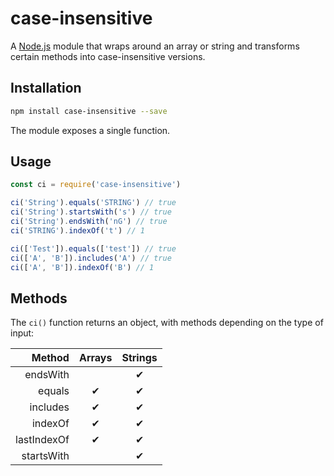 # case-insensitive

A [Node.js](https://nodejs.org/) module that wraps around an array or string and transforms certain methods into case-insensitive versions.

## Installation

```bash
npm install case-insensitive --save
```

The module exposes a single function.

## Usage

```javascript
const ci = require('case-insensitive')

ci('String').equals('STRING') // true
ci('String').startsWith('s') // true
ci('String').endsWith('nG') // true
ci('STRING').indexOf('t') // 1

ci(['Test']).equals(['test']) // true
ci(['A', 'B']).includes('A') // true
ci(['A', 'B']).indexOf('B') // 1
```

## Methods

The `ci()` function returns an object, with methods depending on the type of input:

| Method      | Arrays | Strings |
| ----------: | :----: | :-----: |
| endsWith    |        |    ✔    |
| equals      |   ✔    |    ✔    |
| includes    |   ✔    |    ✔    |
| indexOf     |   ✔    |    ✔    |
| lastIndexOf |   ✔    |    ✔    |
| startsWith  |        |    ✔    |
